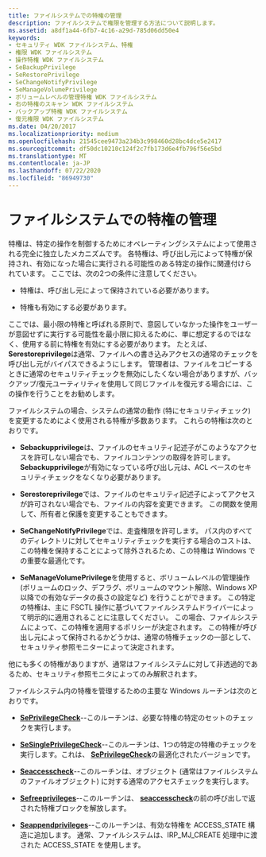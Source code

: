 ```yaml
---
title: ファイルシステムでの特権の管理
description: ファイルシステムで権限を管理する方法について説明します。
ms.assetid: a8df1a44-6fb7-4c16-a29d-785d06dd50e4
keywords:
- セキュリティ WDK ファイルシステム、特権
- 権限 WDK ファイルシステム
- 操作特権 WDK ファイルシステム
- SeBackupPrivilege
- SeRestorePrivilege
- SeChangeNotifyPrivilege
- SeManageVolumePrivilege
- ボリュームレベルの管理特権 WDK ファイルシステム
- 右の特権のスキャン WDK ファイルシステム
- バックアップ特権 WDK ファイルシステム
- 復元権限 WDK ファイルシステム
ms.date: 04/20/2017
ms.localizationpriority: medium
ms.openlocfilehash: 21545cee9473a234b3c998460d28bc4dce5e2417
ms.sourcegitcommit: df50dc10210c124f2c7fb173d6e4fb796f56e5bd
ms.translationtype: MT
ms.contentlocale: ja-JP
ms.lasthandoff: 07/22/2020
ms.locfileid: "86949730"
---
```

# <a name="managing-privileges-in-a-file-system"></a>ファイルシステムでの特権の管理

特権は、特定の操作を制御するためにオペレーティングシステムによって使用される完全に独立したメカニズムです。 各特権は、呼び出し元によって特権が保持され、有効になった場合に実行される可能性のある特定の操作に関連付けられています。 ここでは、次の2つの条件に注意してください。

- 特権は、呼び出し元によって保持されている必要があります。

- 特権も有効にする必要があります。

ここでは、最小限の特権と呼ばれる原則で、意図していなかった操作をユーザーが意図せずに実行する可能性を最小限に抑えるために、単に想定するのではなく、使用する前に特権を有効にする必要があります。 たとえば、 **Serestoreprivilege**は通常、ファイルへの書き込みアクセスの通常のチェックを呼び出し元がバイパスできるようにします。 管理者は、ファイルをコピーするときに通常のセキュリティチェックを無効にしたくない場合がありますが、バックアップ/復元ユーティリティを使用して同じファイルを復元する場合には、この操作を行うことをお勧めします。

ファイルシステムの場合、システムの通常の動作 (特にセキュリティチェック) を変更するためによく使用される特権が多数あります。 これらの特権は次のとおりです。

- **Sebackupprivilege**は、ファイルのセキュリティ記述子がこのようなアクセスを許可しない場合でも、ファイルコンテンツの取得を許可します。 **Sebackupprivilege**が有効になっている呼び出し元は、ACL ベースのセキュリティチェックをなくなり必要があります。

- **Serestoreprivilege**では、ファイルのセキュリティ記述子によってアクセスが許可されない場合でも、ファイルの内容を変更できます。 この関数を使用して、所有者と保護を変更することもできます。

- **SeChangeNotifyPrivilege**では、走査権限を許可します。 パス内のすべてのディレクトリに対してセキュリティチェックを実行する場合のコストは、この特権を保持することによって除外されるため、この特権は Windows での重要な最適化です。

- **SeManageVolumePrivilege**を使用すると、ボリュームレベルの管理操作 (ボリュームのロック、デフラグ、ボリュームのマウント解除、Windows XP 以降での有効なデータの長さの設定など) を行うことができます。 この特定の特権は、主に FSCTL 操作に基づいてファイルシステムドライバーによって明示的に適用されることに注意してください。 この場合、ファイルシステムによって、この特権を適用するポリシーが決定されます。 この特権が呼び出し元によって保持されるかどうかは、通常の特権チェックの一部として、セキュリティ参照モニターによって決定されます。

他にも多くの特権がありますが、通常はファイルシステムに対して非透過的であるため、セキュリティ参照モニタによってのみ解釈されます。

ファイルシステム内の特権を管理するための主要な Windows ルーチンは次のとおりです。

- [**SePrivilegeCheck**](https://docs.microsoft.com/windows-hardware/drivers/ddi/ntifs/nf-ntifs-seprivilegecheck)--このルーチンは、必要な特権の特定のセットのチェックを実行します。

- [**SeSinglePrivilegeCheck**](https://docs.microsoft.com/windows-hardware/drivers/ddi/ntddk/nf-ntddk-sesingleprivilegecheck)--このルーチンは、1つの特定の特権のチェックを実行します。これは、 [**SePrivilegeCheck**](https://docs.microsoft.com/windows-hardware/drivers/ddi/ntifs/nf-ntifs-seprivilegecheck)の最適化されたバージョンです。

- [**Seaccesscheck**](https://docs.microsoft.com/windows-hardware/drivers/ddi/wdm/nf-wdm-seaccesscheck)--このルーチンは、オブジェクト (通常はファイルシステムのファイルオブジェクト) に対する通常のアクセスチェックを実行します。

- [**Sefreeprivileges**](https://docs.microsoft.com/windows-hardware/drivers/ddi/ntifs/nf-ntifs-sefreeprivileges)--このルーチンは、 [**seaccesscheck**](https://docs.microsoft.com/windows-hardware/drivers/ddi/wdm/nf-wdm-seaccesscheck)の前の呼び出しで返された特権ブロックを解放します。

- [**Seappendprivileges**](https://docs.microsoft.com/windows-hardware/drivers/ddi/ntifs/nf-ntifs-seappendprivileges)--このルーチンは、有効な特権を ACCESS_STATE 構造に追加します。 通常、ファイルシステムは、IRP_MJ_CREATE 処理中に渡された ACCESS_STATE を使用します。
